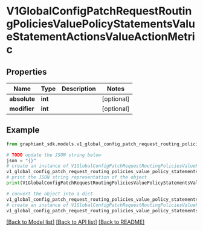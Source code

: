 # V1GlobalConfigPatchRequestRoutingPoliciesValuePolicyStatementsValueStatementActionsValueActionMetric


## Properties

Name | Type | Description | Notes
------------ | ------------- | ------------- | -------------
**absolute** | **int** |  | [optional] 
**modifier** | **int** |  | [optional] 

## Example

```python
from graphiant_sdk.models.v1_global_config_patch_request_routing_policies_value_policy_statements_value_statement_actions_value_action_metric import V1GlobalConfigPatchRequestRoutingPoliciesValuePolicyStatementsValueStatementActionsValueActionMetric

# TODO update the JSON string below
json = "{}"
# create an instance of V1GlobalConfigPatchRequestRoutingPoliciesValuePolicyStatementsValueStatementActionsValueActionMetric from a JSON string
v1_global_config_patch_request_routing_policies_value_policy_statements_value_statement_actions_value_action_metric_instance = V1GlobalConfigPatchRequestRoutingPoliciesValuePolicyStatementsValueStatementActionsValueActionMetric.from_json(json)
# print the JSON string representation of the object
print(V1GlobalConfigPatchRequestRoutingPoliciesValuePolicyStatementsValueStatementActionsValueActionMetric.to_json())

# convert the object into a dict
v1_global_config_patch_request_routing_policies_value_policy_statements_value_statement_actions_value_action_metric_dict = v1_global_config_patch_request_routing_policies_value_policy_statements_value_statement_actions_value_action_metric_instance.to_dict()
# create an instance of V1GlobalConfigPatchRequestRoutingPoliciesValuePolicyStatementsValueStatementActionsValueActionMetric from a dict
v1_global_config_patch_request_routing_policies_value_policy_statements_value_statement_actions_value_action_metric_from_dict = V1GlobalConfigPatchRequestRoutingPoliciesValuePolicyStatementsValueStatementActionsValueActionMetric.from_dict(v1_global_config_patch_request_routing_policies_value_policy_statements_value_statement_actions_value_action_metric_dict)
```
[[Back to Model list]](../README.md#documentation-for-models) [[Back to API list]](../README.md#documentation-for-api-endpoints) [[Back to README]](../README.md)


